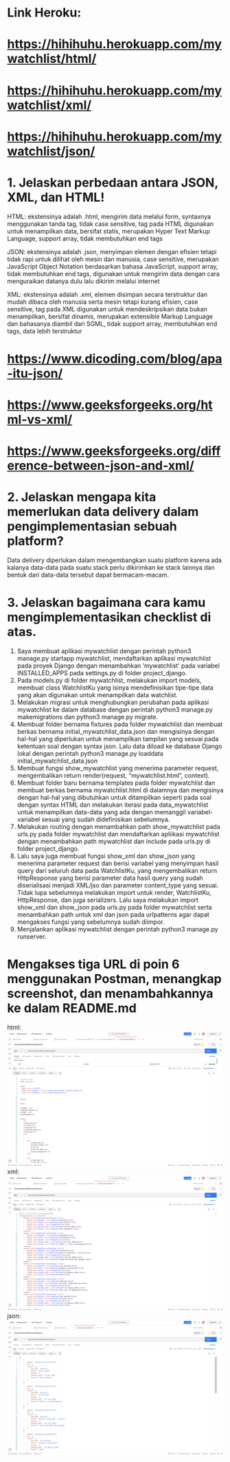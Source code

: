 # Link Heroku:
# https://hihihuhu.herokuapp.com/mywatchlist/html/
# https://hihihuhu.herokuapp.com/mywatchlist/xml/
# https://hihihuhu.herokuapp.com/mywatchlist/json/


# 1. Jelaskan perbedaan antara JSON, XML, dan HTML!
HTML: ekstensinya adalah .html, mengirim data melalui form, syntaxnya menggunakan tanda tag, tidak case sensitive, tag pada HTML digunakan untuk menampilkan data, bersifat statis, 
merupakan Hyper Text Markup Language, support array, tidak membutuhkan end tags

JSON: ekstensinya adalah .json, menyimpan elemen dengan efisien tetapi tidak rapi untuk dilihat oleh mesin dan manusia, case sensitive, 
merupakan JavaScript Object Notation berdasarkan bahasa JavaScript, support array, tidak membutuhkan end tags, digunakan untuk mengirim data dengan cara menguraikan datanya dulu lalu dikirim melalui internet

XML: ekstensinya adalah .xml, elemen disimpan secara terstruktur dan mudah dibaca oleh manusia serta mesin tetapi kurang efisien, case sensitive, 
tag pada XML digunakan untuk mendeskripsikan data bukan menampilkan, bersifat dinamis, merupakan extensible Markup Language dan bahasanya diambil dari SGML, tidak support array, membutuhkan end tags, data lebih terstruktur

# https://www.dicoding.com/blog/apa-itu-json/
# https://www.geeksforgeeks.org/html-vs-xml/
# https://www.geeksforgeeks.org/difference-between-json-and-xml/

# 2. Jelaskan mengapa kita memerlukan data delivery dalam pengimplementasian sebuah platform?
Data delivery diperlukan dalam mengembangkan suatu platform karena ada kalanya data-data pada suatu stack perlu dikirimkan ke stack lainnya dan bentuk dari data-data tersebut dapat bermacam-macam.

# 3. Jelaskan bagaimana cara kamu mengimplementasikan checklist di atas.
1. Saya membuat aplikasi mywatchlist dengan perintah python3 manage.py startapp mywatchlist, mendaftarkan aplikasi mywatchlist pada proyek Django dengan menambahkan ‘mywatchlist’ 
pada variabel INSTALLED_APPS pada settings.py di folder project_django.
2. Pada models.py di folder mywatchlist, melakukan import models, membuat class WatchlistKu yang isinya mendefinisikan tipe-tipe data yang akan digunakan untuk menampilkan data watchlist.
3. Melakukan migrasi untuk menghubungkan perubahan pada aplikasi mywatchlist ke dalam database dengan perintah python3 manage.py makemigrations dan python3 manage.py migrate.
4. Membuat folder bernama fixtures pada folder mywatchlist dan membuat berkas bernama initial_mywatchlist_data.json dan mengisinya dengan hal-hal yang diperlukan 
untuk menampilkan tampilan yang sesuai pada ketentuan soal dengan syntax json. Lalu data diload ke database Django lokal dengan perintah python3 manage.py loaddata initial_mywatchlist_data.json
5. Membuat fungsi show_mywatchlist yang menerima parameter request, mengembalikan return render(request, “mywatchlist.html”, context). 
6. Membuat folder baru bernama templates pada folder mywatchlist dan membuat berkas bernama mywatchlist.html di dalamnya dan mengisinya dengan 
hal-hal yang dibutuhkan untuk ditampilkan seperti pada soal dengan syntax HTML dan melakukan iterasi pada data_mywatchlist untuk menampilkan data-data yang ada dengan memanggil variabel-variabel sesuai yang sudah didefinisikan sebelumnya.
7. Melakukan routing dengan menambahkan path show_mywatchlist pada urls.py pada folder mywatchlist dan mendaftarkan apliikasi mywatchlist dengan 
menambahkan path mywatchlist dan include pada urls.py di folder project_django.
8. Lalu saya juga membuat fungsi show_xml dan show_json yang menerima parameter request dan berisi variabel yang menyimpan hasil query dari seluruh data pada WatchlistKu, 
yang mengembalikan return HttpResponse yang berisi parameter data hasil query yang sudah diserialisasi menjadi XML/jso dan parameter content_type yang sesuai. Tidak lupa sebelumnya melakukan 
import untuk render, WatchlistKu, HttpResponse, dan juga serializers. Lalu saya melakukan import show_xml dan show_json pada urls.py pada folder mywatchlist serta menambahkan 
path untuk xml dan json pada urlpatterns agar dapat mengakses fungsi yang sebelumnya sudah diimpor.
9. Menjalankan aplikasi mywatchlist dengan perintah python3 manage.py runserver.

# Mengakses tiga URL di poin 6 menggunakan Postman, menangkap screenshot, dan menambahkannya ke dalam README.md
html: ![html](/html.png)
xml: ![xml](/xml.png)
json: ![json](/json.png)